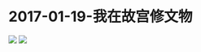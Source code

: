 # 2017-01-19-我在故宫修文物
![](https://bilicover2017.github.io/Android/2017-01-19.jpg)
![](https://bilicover2017.github.io/PC/2017-01-19.jpg)